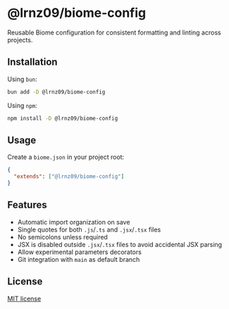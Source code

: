 # @lrnz09/biome-config

Reusable Biome configuration for consistent formatting and linting across projects.

## Installation

Using `bun`:

```sh
bun add -D @lrnz09/biome-config
```

Using `npm`:

```sh
npm install -D @lrnz09/biome-config
```

## Usage

Create a `biome.json` in your project root:

```json
{
  "extends": ["@lrnz09/biome-config"]
}
```

## Features

- Automatic import organization on save
- Single quotes for both `.js`/`.ts` and `.jsx`/`.tsx` files
- No semicolons unless required
- JSX is disabled outside `.jsx`/`.tsx` files to avoid accidental JSX parsing
- Allow experimental parameters decorators
- Git integration with `main` as default branch

## License

[MIT license](./LICENSE)
